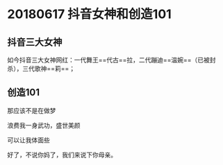 # 20180617 抖音女神和创造101

## 抖音三大女神

如今抖音三大女神网红：一代舞王==代古==拉，二代蹦迪==温婉==（已被封杀），三代歌神==莉==；

## 创造101

那应该不是在做梦 

浪费我一身武功，盛世美颜 

可以让我体面些 

好了，不说你妈了，我们来说下你母亲。 